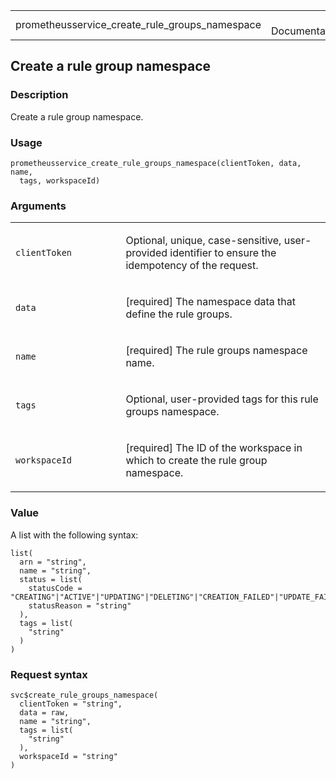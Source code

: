 <table style="width: 100%;">
<tbody>
<tr class="odd">
<td>prometheusservice_create_rule_groups_namespace</td>
<td style="text-align: right;">R Documentation</td>
</tr>
</tbody>
</table>

## Create a rule group namespace

### Description

Create a rule group namespace.

### Usage

    prometheusservice_create_rule_groups_namespace(clientToken, data, name,
      tags, workspaceId)

### Arguments

<table>
<colgroup>
<col style="width: 35%" />
<col style="width: 65%" />
</colgroup>
<tbody>
<tr class="odd">
<td><code
id="prometheusservice_create_rule_groups_namespace_:_clientToken">clientToken</code></td>
<td><p>Optional, unique, case-sensitive, user-provided identifier to
ensure the idempotency of the request.</p></td>
</tr>
<tr class="even">
<td><code
id="prometheusservice_create_rule_groups_namespace_:_data">data</code></td>
<td><p>[required] The namespace data that define the rule
groups.</p></td>
</tr>
<tr class="odd">
<td><code
id="prometheusservice_create_rule_groups_namespace_:_name">name</code></td>
<td><p>[required] The rule groups namespace name.</p></td>
</tr>
<tr class="even">
<td><code
id="prometheusservice_create_rule_groups_namespace_:_tags">tags</code></td>
<td><p>Optional, user-provided tags for this rule groups
namespace.</p></td>
</tr>
<tr class="odd">
<td><code
id="prometheusservice_create_rule_groups_namespace_:_workspaceId">workspaceId</code></td>
<td><p>[required] The ID of the workspace in which to create the rule
group namespace.</p></td>
</tr>
</tbody>
</table>

### Value

A list with the following syntax:

    list(
      arn = "string",
      name = "string",
      status = list(
        statusCode = "CREATING"|"ACTIVE"|"UPDATING"|"DELETING"|"CREATION_FAILED"|"UPDATE_FAILED",
        statusReason = "string"
      ),
      tags = list(
        "string"
      )
    )

### Request syntax

    svc$create_rule_groups_namespace(
      clientToken = "string",
      data = raw,
      name = "string",
      tags = list(
        "string"
      ),
      workspaceId = "string"
    )
